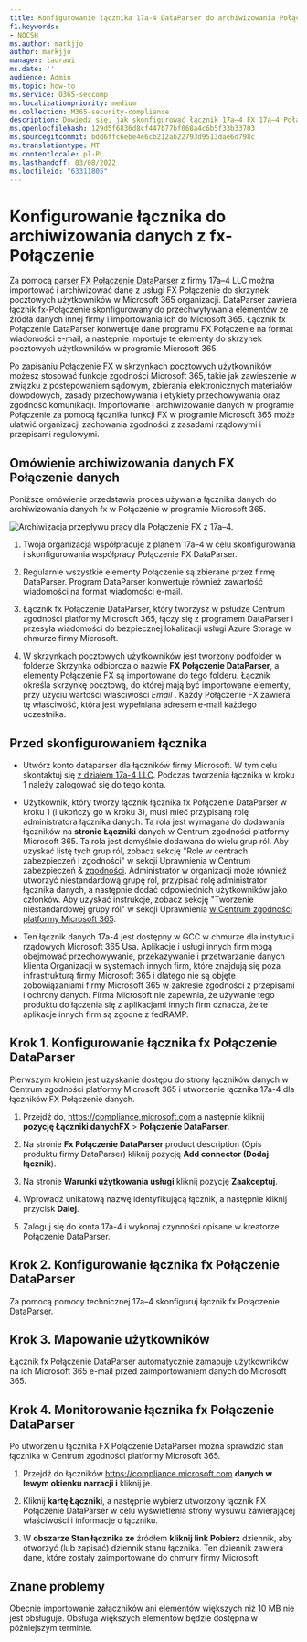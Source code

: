 ```yaml
---
title: Konfigurowanie łącznika 17a-4 DataParser do archiwizowania Połączenie danych w programie Microsoft 365
f1.keywords:
- NOCSH
ms.author: markjjo
author: markjjo
manager: laurawi
ms.date: ''
audience: Admin
ms.topic: how-to
ms.service: O365-seccomp
ms.localizationpriority: medium
ms.collection: M365-security-compliance
description: Dowiedz się, jak skonfigurować łącznik 17a–4 FX 17a–4 Połączenie DataParser do importowania i archiwizowania danych Połączenie w programie Microsoft 365.
ms.openlocfilehash: 129d5f6836d8cf447b77bf068a4c6b5f33b33703
ms.sourcegitcommit: bdd6ffc6ebe4e6cb212ab22793d9513dae6d798c
ms.translationtype: MT
ms.contentlocale: pl-PL
ms.lasthandoff: 03/08/2022
ms.locfileid: "63311805"
---
```

# <a name="set-up-a-connector-to-archive-data-from-fx-connect"></a>Konfigurowanie łącznika do archiwizowania danych z fx-Połączenie

Za pomocą [parser FX Połączenie DataParser](https://www.17a-4.com/dataparser-roadmap/) z firmy 17a–4 LLC można importować i archiwizować dane z usługi FX Połączenie do skrzynek pocztowych użytkowników w Microsoft 365 organizacji. DataParser zawiera łącznik fx-Połączenie skonfigurowany do przechwytywania elementów ze źródła danych innej firmy i importowania ich do Microsoft 365. Łącznik fx Połączenie DataParser konwertuje dane programu FX Połączenie na format wiadomości e-mail, a następnie importuje te elementy do skrzynek pocztowych użytkowników w programie Microsoft 365.

Po zapisaniu Połączenie FX w skrzynkach pocztowych użytkowników możesz stosować funkcje zgodności Microsoft 365, takie jak zawieszenie w związku z postępowaniem sądowym, zbierania elektronicznych materiałów dowodowych, zasady przechowywania i etykiety przechowywania oraz zgodność komunikacji. Importowanie i archiwizowanie danych w programie Połączenie za pomocą łącznika funkcji FX w programie Microsoft 365 może ułatwić organizacji zachowania zgodności z zasadami rządowymi i przepisami regulowymi.

## <a name="overview-of-archiving-fx-connect-data"></a>Omówienie archiwizowania danych FX Połączenie danych

Poniższe omówienie przedstawia proces używania łącznika danych do archiwizowania danych fx w Połączenie w programie Microsoft 365.

![Archiwizacja przepływu pracy dla Połączenie FX z 17a–4.](../media/FXConnectDataParserConnectorWorkflow.png)

1. Twoja organizacja współpracuje z planem 17a–4 w celu skonfigurowania i skonfigurowania współpracy Połączenie FX DataParser.

2. Regularnie wszystkie elementy Połączenie są zbierane przez firmę DataParser. Program DataParser konwertuje również zawartość wiadomości na format wiadomości e-mail.

3. Łącznik fx Połączenie DataParser, który tworzysz w psłudze Centrum zgodności platformy Microsoft 365, łączy się z programem DataParser i przesyła wiadomości do bezpiecznej lokalizacji usługi Azure Storage w chmurze firmy Microsoft.

4. W skrzynkach pocztowych użytkowników jest tworzony podfolder w folderze Skrzynka odbiorcza o nazwie **FX Połączenie DataParser**, a elementy Połączenie FX są importowane do tego folderu. Łącznik określa skrzynkę pocztową, do której mają być importowane elementy, przy użyciu wartości właściwości *Email* . Każdy Połączenie FX zawiera tę właściwość, która jest wypełniana adresem e-mail każdego uczestnika.

## <a name="before-you-set-up-a-connector"></a>Przed skonfigurowaniem łącznika

- Utwórz konto dataparser dla łączników firmy Microsoft. W tym celu skontaktuj się [z działem 17a-4 LLC](https://www.17a-4.com/contact/). Podczas tworzenia łącznika w kroku 1 należy zalogować się do tego konta.

- Użytkownik, który tworzy łącznik łącznika fx Połączenie DataParser w kroku 1 (i ukończy go w kroku 3), musi mieć przypisaną rolę administratora łącznika danych. Ta rola jest wymagana do dodawania łączników na **stronie Łączniki** danych w Centrum zgodności platformy Microsoft 365. Ta rola jest domyślnie dodawana do wielu grup ról. Aby uzyskać listę tych grup ról, zobacz sekcję "Role w centrach zabezpieczeń i zgodności" w sekcji Uprawnienia w Centrum zabezpieczeń & [zgodności](../security/office-365-security/permissions-in-the-security-and-compliance-center.md#roles-in-the-security--compliance-center). Administrator w organizacji może również utworzyć niestandardową grupę ról, przypisać rolę administrator łącznika danych, a następnie dodać odpowiednich użytkowników jako członków. Aby uzyskać instrukcje, zobacz sekcję "Tworzenie niestandardowej grupy ról" w sekcji Uprawnienia [w Centrum zgodności platformy Microsoft 365](microsoft-365-compliance-center-permissions.md#create-a-custom-role-group).

- Ten łącznik danych 17a-4 jest dostępny w GCC w chmurze dla instytucji rządowych Microsoft 365 Usa. Aplikacje i usługi innych firm mogą obejmować przechowywanie, przekazywanie i przetwarzanie danych klienta Organizacji w systemach innych firm, które znajdują się poza infrastrukturą firmy Microsoft 365 i dlatego nie są objęte zobowiązaniami firmy Microsoft 365 w zakresie zgodności z przepisami i ochrony danych. Firma Microsoft nie zapewnia, że używanie tego produktu do łączenia się z aplikacjami innych firm oznacza, że te aplikacje innych firm są zgodne z fedRAMP.

## <a name="step-1-set-up-a-fx-connect-dataparser-connector"></a>Krok 1. Konfigurowanie łącznika fx Połączenie DataParser

Pierwszym krokiem jest uzyskanie dostępu do strony łączników danych w Centrum zgodności platformy Microsoft 365 i utworzenie łącznika 17a-4 dla łączników FX Połączenie danych.

1. Przejdź do, <https://compliance.microsoft.com> a następnie kliknij **pozycję Łączniki danychFX** >  **Połączenie DataParser**.

2. Na stronie **Fx Połączenie DataParser** product description (Opis produktu firmy DataParser) kliknij pozycję **Add connector (Dodaj łącznik**).

3. Na stronie **Warunki użytkowania usługi** kliknij pozycję **Zaakceptuj**.

4. Wprowadź unikatową nazwę identyfikującą łącznik, a następnie kliknij przycisk **Dalej**.

5. Zaloguj się do konta 17a-4 i wykonaj czynności opisane w kreatorze Połączenie DataParser.

## <a name="step-2-configure-the-fx-connect-dataparser-connector"></a>Krok 2. Konfigurowanie łącznika fx Połączenie DataParser

Za pomocą pomocy technicznej 17a–4 skonfiguruj łącznik fx Połączenie DataParser.

## <a name="step-3-map-users"></a>Krok 3. Mapowanie użytkowników

Łącznik fx Połączenie DataParser automatycznie zamapuje użytkowników na ich Microsoft 365 e-mail przed zaimportowaniem danych do Microsoft 365.

## <a name="step-4-monitor-the-fx-connect-dataparser-connector"></a>Krok 4. Monitorowanie łącznika fx Połączenie DataParser

Po utworzeniu łącznika FX Połączenie DataParser można sprawdzić stan łącznika w Centrum zgodności platformy Microsoft 365.

1. Przejdź do łączników <https://compliance.microsoft.com> **danych w lewym okienku narracji i** kliknij je.

2. Kliknij **kartę Łączniki**, a następnie wybierz utworzony łącznik FX Połączenie DataParser w celu wyświetlenia strony wysuwu zawierającej właściwości i informacje o łączniku.

3. W **obszarze Stan łącznika ze** źródłem **kliknij link Pobierz** dziennik, aby otworzyć (lub zapisać) dziennik stanu łącznika. Ten dziennik zawiera dane, które zostały zaimportowane do chmury firmy Microsoft.

## <a name="known-issues"></a>Znane problemy

Obecnie importowanie załączników ani elementów większych niż 10 MB nie jest obsługuje. Obsługa większych elementów będzie dostępna w późniejszym terminie.

